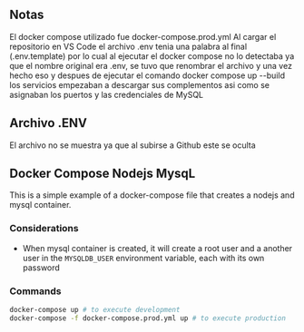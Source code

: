 ## Notas
El docker compose utilizado fue docker-compose.prod.yml
Al cargar el repositorio en VS Code el archivo .env tenia una palabra al final (.env.template) por lo cual al ejecutar el docker compose no lo detectaba ya que el nombre original era .env, se tuvo que renombrar el archivo y una vez hecho eso y despues de ejecutar el comando docker compose up --build los servicios empezaban a descargar sus complementos asi como se asignaban los puertos y las credenciales de MySQL

## Archivo .ENV
El archivo no se muestra ya que al subirse a Github este se oculta

## Docker Compose Nodejs MysqL

This is a simple example of a docker-compose file that creates a nodejs and mysql container.

### Considerations

- When mysql container is created, it will create a root user and a another user in the `MYSQLDB_USER` environment variable, each with its own password

### Commands

```sh
docker-compose up # to execute development
docker-compose -f docker-compose.prod.yml up # to execute production
```
